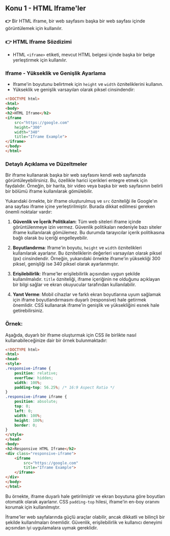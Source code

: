 ## Konu 1 - **HTML Iframe'ler**

**👉** Bir HTML iframe, bir web sayfasını başka bir web sayfası içinde görüntülemek için kullanılır.

### **👉** HTML Iframe Sözdizimi

- HTML `<iframe>` etiketi, mevcut HTML belgesi içinde başka bir belge yerleştirmek için kullanılır.

### Iframe - Yükseklik ve Genişlik Ayarlama

- Iframe'in boyutunu belirtmek için `height` ve `width` özniteliklerini kullanın.
- Yükseklik ve genişlik varsayılan olarak piksel cinsindendir:

```html
<!DOCTYPE html>
<html>
<body>
<h2>HTML Iframe</h2>
<iframe 
    src="https://google.com" 
    height="300" 
    width="340" 
    title="Iframe Example">
</iframe>
</body>
</html>
```

### Detaylı Açıklama ve Düzeltmeler

Bir iframe kullanarak başka bir web sayfasını kendi web sayfanızda görüntüleyebilirsiniz. Bu, özellikle harici içerikleri entegre etmek için faydalıdır. Örneğin, bir harita, bir video veya başka bir web sayfasının belirli bir bölümü iframe kullanılarak gömülebilir.

Yukarıdaki örnekte, bir iframe oluşturulmuş ve `src` özniteliği ile Google'ın ana sayfası iframe içine yerleştirilmiştir. Burada dikkat edilmesi gereken önemli noktalar vardır:

1. **Güvenlik ve İçerik Politikaları**: Tüm web siteleri iframe içinde görüntülenmeye izin vermez. Güvenlik politikaları nedeniyle bazı siteler iframe kullanılarak gömülemez. Bu durumda tarayıcılar içerik politikasına bağlı olarak bu içeriği engelleyebilir.
  
2. **Boyutlandırma**: Iframe'in boyutu, `height` ve `width` öznitelikleri kullanılarak ayarlanır. Bu özniteliklerin değerleri varsayılan olarak piksel (px) cinsindendir. Örneğin, yukarıdaki örnekte iframe'in yüksekliği 300 piksel, genişliği ise 340 piksel olarak ayarlanmıştır.

3. **Erişilebilirlik**: Iframe'ler erişilebilirlik açısından uygun şekilde kullanılmalıdır. `title` özniteliği, iframe içeriğinin ne olduğunu açıklayan bir bilgi sağlar ve ekran okuyucular tarafından kullanılabilir.

4. **Yanıt Verme**: Mobil cihazlar ve farklı ekran boyutlarına uyum sağlamak için iframe boyutlandırmasını duyarlı (responsive) hale getirmek önemlidir. CSS kullanarak iframe'in genişlik ve yüksekliğini esnek hale getirebilirsiniz.

### Örnek:

Aşağıda, duyarlı bir iframe oluşturmak için CSS ile birlikte nasıl kullanabileceğinize dair bir örnek bulunmaktadır:

```html
<!DOCTYPE html>
<html>
<head>
<style>
.responsive-iframe {
    position: relative;
    overflow: hidden;
    width: 100%;
    padding-top: 56.25%; /* 16:9 Aspect Ratio */
}
.responsive-iframe iframe {
    position: absolute;
    top: 0;
    left: 0;
    width: 100%;
    height: 100%;
    border: 0;
}
</style>
</head>
<body>
<h2>Responsive HTML Iframe</h2>
<div class="responsive-iframe">
    <iframe 
        src="https://google.com" 
        title="Iframe Example">
    </iframe>
</div>
</body>
</html>
```

Bu örnekte, iframe duyarlı hale getirilmiştir ve ekran boyutuna göre boyutları otomatik olarak ayarlanır. CSS `padding-top` hilesi, iframe'in en-boy oranını korumak için kullanılmıştır.

İframe'ler web sayfalarında güçlü araçlar olabilir, ancak dikkatli ve bilinçli bir şekilde kullanılmaları önemlidir. Güvenlik, erişilebilirlik ve kullanıcı deneyimi açısından iyi uygulamalara uymak gereklidir.